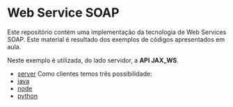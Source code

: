 # Web Service SOAP
Este repositório contém uma implementação da tecnologia de Web Services SOAP. Este material é resultado dos exemplos de códigos apresentados em aula.


Neste exemplo é utilizada, do lado servidor, a **API JAX_WS**.
- [server](server-java)
Como clientes temos três possibilidade:
- [java](client-java)
- [node](client-node)
- [python](client-python)
